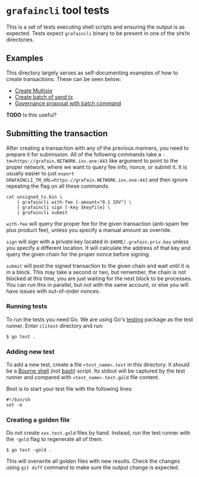 # `grafaincli` tool tests

This is a set of tests executing shell scripts and ensuring the output is as
expected. Tests expect `grafaincli` binary to be present in one of the `$PATH`
directories.

## Examples

This directory largely serves as self-documenting examples of how to create
transactions. These can be seen below:

* [Create Multisig](./attach_multisig_id.test)
* [Create batch of send tx](./batch.test)
* [Governance proposal with batch command](./batch_proposal.test)

**TODO** Is this useful?

## Submitting the transaction

After creating a transaction with any of the previous manners, you need to
prepare it for submission. All of the following commands take a
`-tm=https://grafain.NETWORK.iov.one:443` like argument to point to the proper
network, where we want to query fee info, nonce, or submit it.
It is usually easier to just `export GRAFAINCLI_TM_URL=https://grafain.NETWORK.iov.one:443`
and then ignore repeating the flag on all these commands.

```console
cat unsigned_tx.bin \
	| grafaincli with-fee [-amount="0.1 IOV"] \
	| grafaincli sign [-key $keyfile] \
	| grafaincli submit
```

`with-fee` will query the proper fee for the given transaction (anti-spam fee plus product fee),
unless you specify a manual amount as override.

`sign` will sign with a private key located in `$HOME/.grafain.priv.key` unless you specify a different
location. It will calculate the address of that key and query the given chain for the proper nonce
before signing.

`submit` will post the signed transaction to the given chain and wait until it is in a block.
This may take a second or two, but remember, the chain is not blocked at this time, you are just
waiting for the next block to be processes. You can run this in parallel, but not with the same
account, or else you will have issues with out-of-order nonces.


### Running tests

To run the tests you need Go. We are using Go's
[testing](https://golang.org/pkg/testing/) package as the test runner.  Enter
`clitest` directory and run:

    $ go test .


### Adding new test

To add a new test, create a file `<test_name>.test` in this directory. It
should be a [Bourne shell](https://en.wikipedia.org/wiki/Bourne_shell) (not
[bash](https://en.wikipedia.org/wiki/Bash_(Unix_shell))) script. Its stdout
will be captured by the test runner and compared with `<test_name>.test.gold`
file content.

Best is to start your test file with the following lines:

    #!/bin/sh
    set -e


### Creating a golden file

Do not create `xxx.test.gold` files by hand. Instead, run the test runner with
the `-gold` flag to regenerate all of them.

    $ go test -gold .

This will overwrite all golden files with new results. Check the changes using
`git diff` command to make sure the output change is expected.
